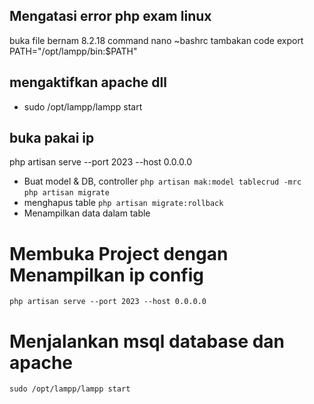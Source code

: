 ## Mengatasi error php exam linux

buka file bernam 8.2.18
command nano ~bashrc
tambakan code export PATH="/opt/lampp/bin:$PATH"

## mengaktifkan apache dll

-   sudo /opt/lampp/lampp start

## buka pakai ip

php artisan serve --port 2023 --host 0.0.0.0

-   Buat model & DB, controller
    `php artisan mak:model tablecrud -mrc` <br/>
    `php artisan migrate`
-   menghapus table
    `php artisan migrate:rollback`
-   Menampilkan data dalam table

# Membuka Project dengan Menampilkan ip config

`php artisan serve --port 2023 --host 0.0.0.0`

# Menjalankan msql database dan apache

`sudo /opt/lampp/lampp start`

